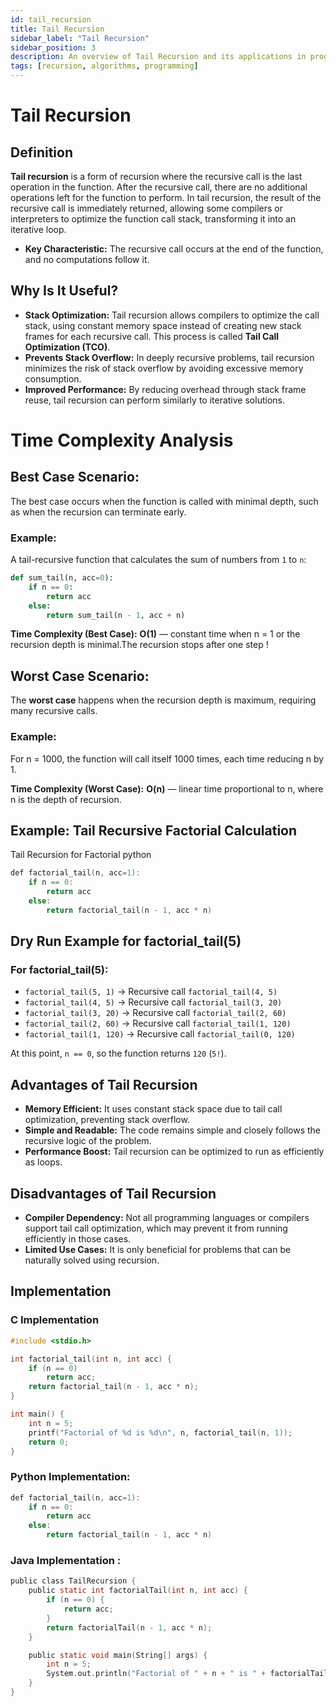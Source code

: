 ```yaml
---
id: tail_recursion
title: Tail Recursion
sidebar_label: "Tail Recursion"
sidebar_position: 3
description: An overview of Tail Recursion and its applications in programming.
tags: [recursion, algorithms, programming]
---
```


# Tail Recursion

## Definition
**Tail recursion** is a form of recursion where the recursive call is the last operation in the function. After the recursive call, there are no additional operations left for the function to perform. In tail recursion, the result of the recursive call is immediately returned, allowing some compilers or interpreters to optimize the function call stack, transforming it into an iterative loop.

- **Key Characteristic:** The recursive call occurs at the end of the function, and no computations follow it.

## Why Is It Useful?
- **Stack Optimization:** Tail recursion allows compilers to optimize the call stack, using constant memory space instead of creating new stack frames for each recursive call. This process is called **Tail Call Optimization (TCO)**.
- **Prevents Stack Overflow:** In deeply recursive problems, tail recursion minimizes the risk of stack overflow by avoiding excessive memory consumption.
- **Improved Performance:** By reducing overhead through stack frame reuse, tail recursion can perform similarly to iterative solutions.

# Time Complexity Analysis

## Best Case Scenario:
The best case occurs when the function is called with minimal depth, such as when the recursion can terminate early.

### Example:
A tail-recursive function that calculates the sum of numbers from `1` to `n`:

```python
def sum_tail(n, acc=0):
    if n == 0:
        return acc
    else:
        return sum_tail(n - 1, acc + n)
```
**Time Complexity (Best Case):** **O(1)** — constant time when n = 1 or the recursion depth is minimal.The recursion stops after one step !

## Worst Case Scenario:
The **worst case** happens when the recursion depth is maximum, requiring many recursive calls.

### Example:
For n = 1000, the function will call itself 1000 times, each time reducing n by 1.

**Time Complexity (Worst Case):** **O(n)** — linear time proportional to n, where n is the depth of recursion.

## Example: Tail Recursive Factorial Calculation
Tail Recursion for Factorial
python
```c
def factorial_tail(n, acc=1):
    if n == 0:
        return acc
    else:
        return factorial_tail(n - 1, acc * n)
```
## Dry Run Example for factorial_tail(5)
### For factorial_tail(5):

- `factorial_tail(5, 1)` → Recursive call `factorial_tail(4, 5)`
- `factorial_tail(4, 5)` → Recursive call `factorial_tail(3, 20)`
- `factorial_tail(3, 20)` → Recursive call `factorial_tail(2, 60)`
- `factorial_tail(2, 60)` → Recursive call `factorial_tail(1, 120)`
- `factorial_tail(1, 120)` → Recursive call `factorial_tail(0, 120)`

At this point, `n == 0`, so the function returns `120` (`5!`).




## Advantages of Tail Recursion
- **Memory Efficient:** It uses constant stack space due to tail call optimization, preventing stack overflow.
- **Simple and Readable:** The code remains simple and closely follows the recursive logic of the problem.
- **Performance Boost:** Tail recursion can be optimized to run as efficiently as loops.

## Disadvantages of Tail Recursion
- **Compiler Dependency:** Not all programming languages or compilers support tail call optimization, which may prevent it from running efficiently in those cases.
- **Limited Use Cases:** It is only beneficial for problems that can be naturally solved using recursion.

## Implementation

### C Implementation
```c
#include <stdio.h>

int factorial_tail(int n, int acc) {
    if (n == 0)
        return acc;
    return factorial_tail(n - 1, acc * n);
}

int main() {
    int n = 5;
    printf("Factorial of %d is %d\n", n, factorial_tail(n, 1));
    return 0;
}

```

### Python Implementation:

```c
def factorial_tail(n, acc=1):
    if n == 0:
        return acc
    else:
        return factorial_tail(n - 1, acc * n)
```

### Java Implementation :
```c
public class TailRecursion {
    public static int factorialTail(int n, int acc) {
        if (n == 0) {
            return acc;
        }
        return factorialTail(n - 1, acc * n);
    }

    public static void main(String[] args) {
        int n = 5;
        System.out.println("Factorial of " + n + " is " + factorialTail(n, 1));
    }
}

```

